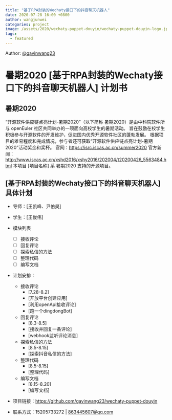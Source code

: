 ```yaml
---
title: "基于RPA封装的Wechaty接口下的抖音聊天机器人"
date: 2020-07-28 16:00 +0800
author: wangjunwei
categories: project
image: /assets/2020/wechaty-puppet-douyin/wechaty-puppet-douyin-logo.jpg
tags:
  - featured
---
```


Author: [@gavinwang23](https://github.com/gavinwang23/wechaty-puppet-douyin) 

# 暑期2020 [基于RPA封装的Wechaty接口下的抖音聊天机器人] 计划书

## 暑期2020
“开源软件供应链点亮计划-暑期2020”（以下简称 暑期2020）是由中科院软件所与 openEuler 社区共同举办的一项面向高校学生的暑期活动。
旨在鼓励在校学生积极参与开源软件的开发维护，促进国内优秀开源软件社区的蓬勃发展。
根据项目的难易程度和完成情况，参与者还可获取“开源软件供应链点亮计划-暑期2020”活动奖金和奖杯。
官网：https://isrc.iscas.ac.cn/summer2020 官方新闻：http://www.iscas.ac.cn/xshd2016/xshy2016/202004/t20200426_5563484.html
本项目 [项目名称] 系 暑期2020 支持的开源项目。

<!--more-->

## [基于RPA封装的Wechaty接口下的抖音聊天机器人]具体计划

- 导师：[王凯峰、尹伯昊]
- 学生：[王俊伟]
- 模块列表
    - [ ] 接收评论
    - [ ] 回复评论
    - [ ] 探索私信的方法
    - [ ] 整理代码
    - [ ] 编写文档
- 计划安排：
    - 接收评论
        - [7.28-8.2]
        - [开放平台创建应用]
        - [利用openApi接收评论]
        - [跑一个dingdongBot]
    - 回复评论
        - [8.3-8.5]
        - [接收并回复一条评论]
        - [webhook监听评论消息]
    - 探索私信的方法
        - [8.5-8.15]
        - [探索抖音私信的方法]
    - 整理代码
        - [8.5-8.15]
        - [整理代码]
    - 编写文档
        - [8.15-8.20]
        - [编写文档]
        
- 项目链接：https://github.com/gavinwang23/wechaty-puppet-douyin
- 联系方式：15205733272 | 863445607@qq.com
